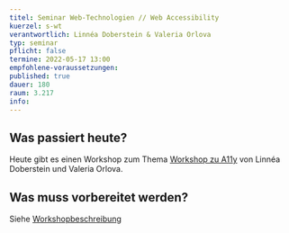 ```yaml
---
titel: Seminar Web-Technologien // Web Accessibility
kuerzel: s-wt
verantwortlich: Linnéa Doberstein & Valeria Orlova
typ: seminar
pflicht: false
termine: 2022-05-17 13:00
empfohlene-voraussetzungen: 
published: true
dauer: 180
raum: 3.217
info: 
---
```

## Was passiert heute?
Heute gibt es einen Workshop zum Thema [Workshop zu A11y](https://th-koeln.github.io/mi-master-wtw/workshops/2022/a11y/index/) von Linnéa Doberstein und Valeria Orlova.

## Was muss vorbereitet werden?
Siehe [Workshopbeschreibung](https://th-koeln.github.io/mi-master-wtw/workshops/2022/a11y/index/)
